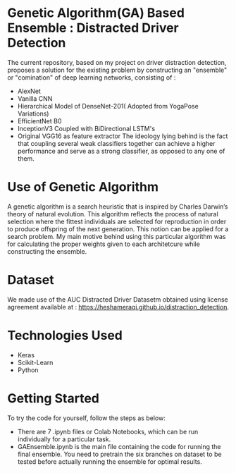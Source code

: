 # Genetic Algorithm(GA) Based Ensemble : Distracted Driver Detection
The current repository, based on my project on driver distraction detection, proposes a solution for the existing problem by constructing an "ensemble" or "comination" of deep learning networks, consisting of :
* AlexNet
* Vanilla CNN
* Hierarchical Model of DenseNet-201( Adopted from YogaPose Variations)
* EfficientNet B0
* InceptionV3 Coupled with BiDirectional LSTM's
* Original VGG16 as feature extractor
The ideology lying behind is the fact that coupling several weak classifiers together can achieve a higher performance and serve as a strong classifier, as opposed to any one of them.
# Use of Genetic Algorithm
A genetic algorithm is a search heuristic that is inspired by Charles Darwin’s theory of natural evolution. This algorithm reflects the process of natural selection where the fittest individuals are selected for reproduction in order to produce offspring of the next generation. This notion can be applied for a search problem. My main motive behind using this particular algorithm was for calculating the proper weights given to each architetcure while constructing the ensemble.

# Dataset
We made use of the AUC Distracted Driver Datasetm obtained using license agreement available at : https://heshameraqi.github.io/distraction_detection.

# Technologies Used
* Keras
* Scikit-Learn
* Python

# Getting Started
To try the code for yourself, follow the steps as below:
* There are 7 .ipynb files or Colab Notebooks, which can be run individually for a particular task.
* GAEnsemble.ipynb is the main file containing the code for running the final ensemble. You need to pretrain the six branches on dataset to be tested before actually running the ensemble for optimal results.

